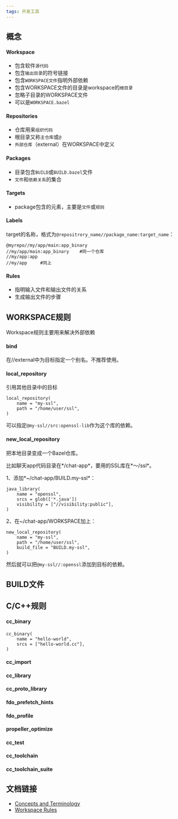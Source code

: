 ```yaml
---
tags: 开发工具
---
```


## 概念

#### Workspace

* 包含软件`源代码`
* 包含`输出目录`的符号链接
* 包含`WORKSPACE文件`指明外部依赖
* 包含WORKSPACE文件的目录是workspace的`根目录`
* 忽略子目录的WORKSPACE文件
* 可以是`WORKSPACE.bazel`

#### Repositories

* 仓库用来`组织代码`
* 根目录又称`主仓库`或`@`
* `外部仓库`（external）在WORKSPACE中定义

#### Packages

* 目录包含`BUILD`或`BUILD.bazel`文件
* `文件`和`依赖关系`的集合

#### Targets

* package包含的元素，主要是`文件`或`规则`

#### Labels

target的名称，格式为`@repositrory_name//package_name:target_name`：

```
@myrepo//my/app/main:app_binary
//my/app/main:app_binary    #同一个仓库
//my/app:app
//my/app     #同上
```



#### Rules

* 指明输入文件和输出文件的关系
* 生成输出文件的步骤

## WORKSPACE规则

Workspace规则主要用来解决外部依赖

#### bind

在//external中为目标指定一个别名。不推荐使用。

#### local_repository

引用其他目录中的目标

```
local_repository(
    name = "my-ssl",
    path = "/home/user/ssl",
)
```

可以指定`@my-ssl//src:openssl-lib`作为这个库的依赖。

#### new_local_repository

把本地目录变成一个Bazel仓库。

比如聊天app代码目录在*/chat-app*，要用的SSL库在*～/ssl*。

1、添加*~/chat-app/BUILD.my-ssl*：

```
java_library(
    name = "openssl",
    srcs = glob(['*.java'])
    visibility = ["//visibility:public"],
)
```

2、在~/chat-app/WORKSPACE加上：

```
new_local_repository(
    name = "my-ssl",
    path = "/home/user/ssl",
    build_file = "BUILD.my-ssl",
)
```

然后就可以把`@my-ssl//:openssl`添加到目标的依赖。



## BUILD文件



## C/C++规则

#### cc_binary

```bazel
cc_binary(
    name = "hello-world",
    srcs = ["hello-world.cc"],
)
```

#### cc_import

#### cc_library

#### cc_proto_library

#### fdo_prefetch_hints

#### fdo_profile

#### propeller_optimize

#### cc_test

#### cc_toolchain

#### cc_toolchain_suite



## 文档链接

* [Concepts and Terminology](https://docs.bazel.build/versions/master/build-ref.html)
* [Workspace Rules](https://docs.bazel.build/versions/master/be/workspace.html)

